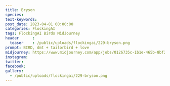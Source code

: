 ```yaml
---
title: Bryson
species: 
text-keywords: 
post_date: 2023-04-01 00:00:00
categories: FlockingAI
tags: FlockingAI Birds MidJourney 
header      :
  teaser    : /public/uploads/flockingai/229-bryson.png
prompt: BIRD, dmt + tailorbird + love
midjourney: https://www.midjourney.com/app/jobs/0126735c-1b1e-465b-8bf2-11673b4289af
instagram: 
twitter: 
facebook: 
gallery: 
  - /public/uploads/flockingai/229-bryson.png
---
```


